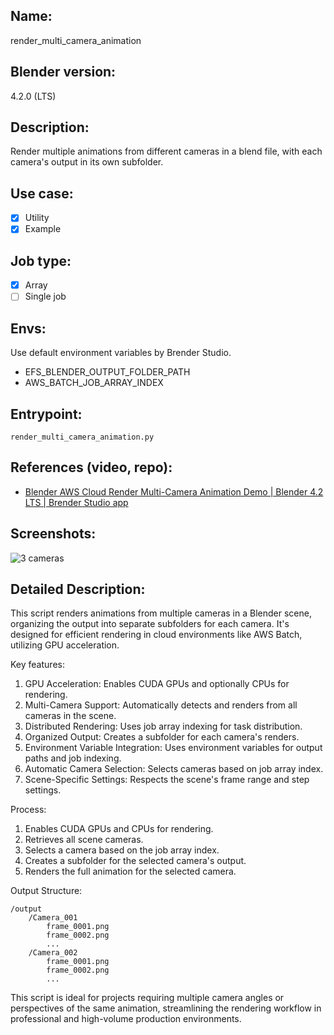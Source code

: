 ## Name:
render_multi_camera_animation

## Blender version:
4.2.0 (LTS)

## Description:
Render multiple animations from different cameras in a blend file, with each camera's output in its own subfolder.

## Use case:
- [x] Utility
- [x] Example

## Job type:
- [x] Array
- [ ] Single job

## Envs:
Use default environment variables by Brender Studio.
- EFS_BLENDER_OUTPUT_FOLDER_PATH
- AWS_BATCH_JOB_ARRAY_INDEX

## Entrypoint:
`render_multi_camera_animation.py`

## References (video, repo):
- [Blender AWS Cloud Render Multi-Camera Animation Demo | Blender 4.2 LTS | Brender Studio app](https://youtu.be/TmlshjXlRRA?si=DfsjXz1_LUCDY2RH)

## Screenshots:

![3 cameras](./assets/3-cams.gif)

## Detailed Description:
This script renders animations from multiple cameras in a Blender scene, organizing the output into separate subfolders for each camera. It's designed for efficient rendering in cloud environments like AWS Batch, utilizing GPU acceleration.

Key features:
1. GPU Acceleration: Enables CUDA GPUs and optionally CPUs for rendering.
2. Multi-Camera Support: Automatically detects and renders from all cameras in the scene.
3. Distributed Rendering: Uses job array indexing for task distribution.
4. Organized Output: Creates a subfolder for each camera's renders.
5. Environment Variable Integration: Uses environment variables for output paths and job indexing.
6. Automatic Camera Selection: Selects cameras based on job array index.
7. Scene-Specific Settings: Respects the scene's frame range and step settings.

Process:
1. Enables CUDA GPUs and CPUs for rendering.
2. Retrieves all scene cameras.
3. Selects a camera based on the job array index.
4. Creates a subfolder for the selected camera's output.
5. Renders the full animation for the selected camera.

Output Structure:
```
/output
    /Camera_001
        frame_0001.png
        frame_0002.png
        ...
    /Camera_002
        frame_0001.png
        frame_0002.png
        ...
```

This script is ideal for projects requiring multiple camera angles or perspectives of the same animation, streamlining the rendering workflow in professional and high-volume production environments.


